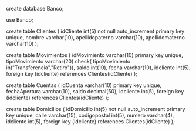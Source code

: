 create database Banco;

use Banco;

create table  Clientes (
    idCliente int(5) not null auto_increment primary key unique,
    nombre varchar(10),
    apellidopaterno varchar(10),
    apellidomaterno varchar(10)
);

create table Movimientos (
	idMovimiento varchar(10) primary key unique,
    tipoMovimiento varchar(20) check( tipoMovimiento in("Transferencia","Retiro")),
    saldo int(10),
    fecha varchar(10),
    idcliente int(5),
    foreign key (idcliente) references Clientes(idCliente)
);

create table Cuentas (
    idCuenta varchar(10) primary key unique,
    fechaApertura varchar(10),
    saldo decimal(50),
    idcliente int(5),
    foreign key (idcliente) references Clientes(idCliente)
);

create table Domicilios (
    idDomicilio int(5) not null auto_increment primary key unique,
    calle varchar(15),
    codigopostal int(5),
    numero varchar(4),
    idcliente int(5),
    foreign key (idcliente) references Clientes(idCliente)
);
